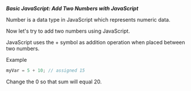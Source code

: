***Basic JavaScript: Add Two Numbers with JavaScript***

Number is a data type in JavaScript which represents numeric data.

Now let's try to add two numbers using JavaScript.

JavaScript uses the + symbol as addition operation when placed between two numbers.

Example

```javascript
myVar = 5 + 10; // assigned 15
```

Change the 0 so that sum will equal 20.
